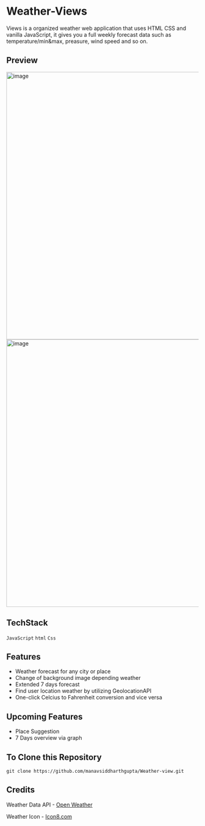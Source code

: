 # Weather-Views

Views is a organized weather web application that uses HTML CSS and vanilla JavaScript, it gives you a full weekly forecast data such as temperature/min&max, preasure, wind speed and so on.

## Preview
<img width="700" alt="image" src="https://user-images.githubusercontent.com/79929708/164183297-b1b43b8a-eb83-4d08-b7d5-51caaa9bfd93.png">
<img width="700" alt="image" src="https://user-images.githubusercontent.com/79929708/164183641-06c4ca22-379e-4605-95f1-a6ea30213d08.png">


## TechStack
   ```JavaScript```
   ```html```
   ```Css```
   
   
## Features
   - Weather forecast for any city or place
   - Change of background image depending weather
   - Extended 7 days forecast
   - Find user location weather by utilizing GeolocationAPI
   - One-click Celcius to Fahrenheit conversion and vice versa

## Upcoming Features
   - Place Suggestion
   - 7 Days overview via graph

## To Clone this Repository 
  ```
  git clone https://github.com/manavsiddharthgupta/Weather-view.git
  ```

## Credits
   Weather Data API - <a href="https://openweathermap.org/">Open Weather</a>
   
   Weather Icon - <a href="https://icons8.com/icons">Icon8.com</a>
